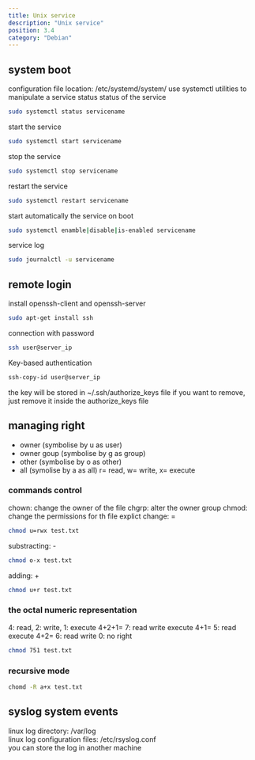 ```yaml
---
title: Unix service
description: "Unix service"
position: 3.4
category: "Debian"
---
```


## system boot
configuration file location: /etc/systemd/system/
use systemctl utilities to manipulate a service status
status of the service
```bash
sudo systemctl status servicename
```
start the service
```bash
sudo systemctl start servicename
```
stop the service
```bash
sudo systemctl stop servicename
```
restart the service
```bash
sudo systemctl restart servicename
```
start automatically the service on boot
```bash
sudo systemctl enamble|disable|is-enabled servicename
```
service log
```bash
sudo journalctl -u servicename
```
## remote login
install openssh-client and openssh-server

```bash
sudo apt-get install ssh
```
connection with password
```bash
ssh user@server_ip 
```
Key-based authentication
```bash
ssh-copy-id user@server_ip 
```
the key will be stored in ~/.ssh/authorize_keys file
if you want to remove, just remove it inside the authorize_keys file

## managing right
- owner (symbolise by u as user)
- owner goup (symbolise by g as group)
- other (symbolise by o as other)
- all (symolise by a as all)
r= read, w= write, x= execute
### commands control
chown: change the owner of the file
chgrp: alter the owner group
chmod: change the permissions for th file
explict change: =
```bash
chmod u=rwx test.txt
```
substracting: -
```bash
chmod o-x test.txt
```
adding: +
```bash
chmod u+r test.txt
```
### the octal numeric representation
4: read, 2: write, 1: execute
4+2+1= 7: read write execute
4+1= 5: read execute
4+2= 6: read write
0: no right
```bash
chmod 751 test.txt
```
### recursive mode
```bash
chomd -R a+x test.txt
```

## syslog system events
linux log directory: /var/log</br>
linux log configuration files: /etc/rsyslog.conf</br>
you can store the log in another machine 

